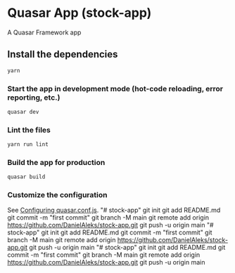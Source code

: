 # Quasar App (stock-app)

A Quasar Framework app

## Install the dependencies
```bash
yarn
```

### Start the app in development mode (hot-code reloading, error reporting, etc.)
```bash
quasar dev
```

### Lint the files
```bash
yarn run lint
```

### Build the app for production
```bash
quasar build
```

### Customize the configuration
See [Configuring quasar.conf.js](https://v2.quasar.dev/quasar-cli/quasar-conf-js).
"# stock-app"  git init git add README.md git commit -m "first commit" git branch -M main git remote add origin https://github.com/DanielAleks/stock-app.git git push -u origin main
"# stock-app"  git init git add README.md git commit -m "first commit" git branch -M main git remote add origin https://github.com/DanielAleks/stock-app.git git push -u origin main
"# stock-app"  git init git add README.md git commit -m "first commit" git branch -M main git remote add origin https://github.com/DanielAleks/stock-app.git git push -u origin main
